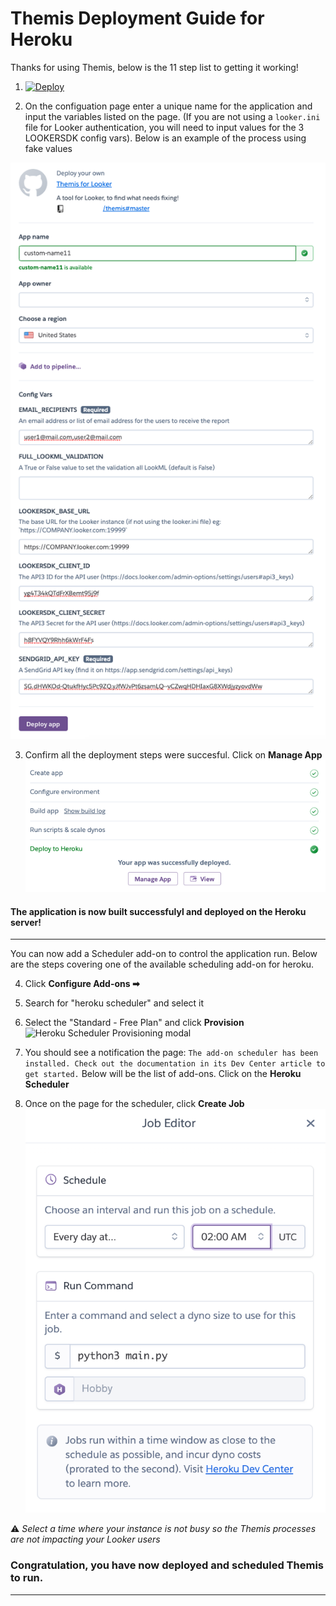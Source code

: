# Themis Deployment Guide for Heroku

Thanks for using Themis, below is the 11 step list to getting it working!

1. [![Deploy](https://www.herokucdn.com/deploy/button.svg)](https://heroku.com/deploy?template=https://github.com/looker-open-source/themis/tree/main)

2. On the configuation page enter a unique name for the application and input the variables listed on the page. (If you are not using a `looker.ini` file for Looker authentication, you will need to input values for the 3 LOOKERSDK config vars). Below is an example of the process using fake values

![](/docs/img/Heroku/step1_enter_vars.png "Creating the VM Instance")

3. Confirm all the deployment steps were succesful. Click on **Manage App**
![](/docs/img/Heroku/step2_app_deployment.png "Creating the VM Instance")

#### The application is now built successfulyl and deployed on the Heroku server!

------------
   
You can now add a Scheduler add-on to control the application run. 
Below are the steps covering one of the available scheduling add-on for heroku.

4. Click **Configure Add-ons ➡**

5. Search for "heroku scheduler" and select it
6. Select the "Standard - Free Plan" and click **Provision**
![](/docs/img/Heroku/step3+provision_scheduler.png "Heroku Scheduler Provisioning modal")

7. You should see a notification the page: `The add-on scheduler has been installed. Check out the documentation in its Dev Center article to get started.` Below will be the list of add-ons. Click on the **Heroku Scheduler**
8. Once on the page for the scheduler, click **Create Job**
![](/docs/img/Heroku/step4_Heroku_Scheduler.png "Define your Schedule Job")

⚠️ _Select a time where your instance is not busy so the Themis processes are not impacting your Looker users_

### Congratulation, you have now deployed and scheduled Themis to run.

-------------




